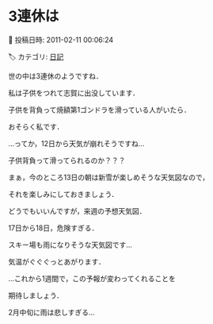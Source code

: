 # 3連休は

📅 投稿日時: 2011-02-11 00:06:24

🏷️ カテゴリ: [日記](cc4b5682fb7b8b144980957a978653fb0.md)

世の中は3連休のようですね．





私は子供をつれて志賀に出没しています．


子供を背負って焼額第1ゴンドラを滑っている人がいたら．


おそらく私です．





…ってか，12日から天気が崩れそうですね…


子供背負って滑ってられるのか？？？





まぁ，今のところ13日の朝は新雪が楽しめそうな天気図なので，


それを楽しみにしておきましょう．





どうでもいいんですが，来週の予想天気図．


17日から18日，危険すぎる．


スキー場も雨になりそうな天気図です…


気温がぐぐぐっとあがります．





…これから1週間で，この予報が変わってくれることを


期待しましょう．


2月中旬に雨は悲しすぎる…
